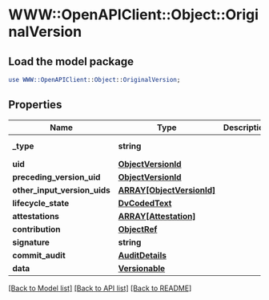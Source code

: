 # WWW::OpenAPIClient::Object::OriginalVersion

## Load the model package
```perl
use WWW::OpenAPIClient::Object::OriginalVersion;
```

## Properties
Name | Type | Description | Notes
------------ | ------------- | ------------- | -------------
**_type** | **string** |  | [optional] [default to &#39;ORIGINAL_VERSION&#39;]
**uid** | [**ObjectVersionId**](ObjectVersionId.md) |  | 
**preceding_version_uid** | [**ObjectVersionId**](ObjectVersionId.md) |  | [optional] 
**other_input_version_uids** | [**ARRAY[ObjectVersionId]**](ObjectVersionId.md) |  | [optional] 
**lifecycle_state** | [**DvCodedText**](DvCodedText.md) |  | 
**attestations** | [**ARRAY[Attestation]**](Attestation.md) |  | [optional] 
**contribution** | [**ObjectRef**](ObjectRef.md) |  | 
**signature** | **string** |  | [optional] 
**commit_audit** | [**AuditDetails**](AuditDetails.md) |  | 
**data** | [**Versionable**](Versionable.md) |  | 

[[Back to Model list]](../README.md#documentation-for-models) [[Back to API list]](../README.md#documentation-for-api-endpoints) [[Back to README]](../README.md)


